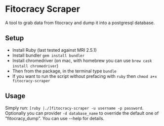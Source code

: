 # Fitocracy Scraper
A tool to grab data from fitocracy and dump it into a postgresql database.

## Setup
- Install Ruby (last tested against MRI 2.5.1)
- Install bundler `gem install bundler`
- Install chromedriver (on mac, with homebrew you can use `brew cask install chromedriver`)
- Then from the package, in the terminal type `bundle`
- If you want to run the script without prefacing with `ruby` then `chmod a+x fitocracy-scraper`


## Usage
Simply run: `[ruby |./]fitocracy-scraper -u username -p password`. Optionally you can provider `-d database_name` to override the default one of "fitocracy_dump". You can use --help for details.
